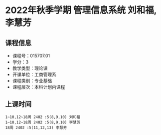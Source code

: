 # 2022年秋季学期 管理信息系统 刘和福, 李慧芳






## 课程信息

- 课程号：015707.01
- 学分：3
- 教学类型：理论课
- 开课单位：工商管理系
- 课程类别：专业基础
- 课程层次：本科计划内课程

## 上课时间

```
1~10,12~18周 2402 :5(8,9,10) 刘和福
1~10,12~18周 2402 :5(8,9,10) 李慧芳
18周 2402 :5(11,12,13) 李慧芳
```

